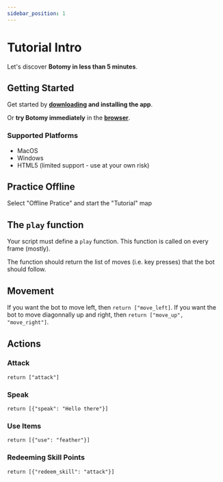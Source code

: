 ```yaml
---
sidebar_position: 1
---
```


# Tutorial Intro

Let's discover **Botomy in less than 5 minutes**.

## Getting Started

Get started by **[downloading](https://botomy.vercel.app) and installing the app**.

Or **try Botomy immediately** in the **[browser](https://botomy.vercel.app/dist/web/index.html)**.

### Supported Platforms

- MacOS
- Windows
- HTML5 (limited support - use at your own risk)

## Practice Offline

Select "Offline Pratice" and start the "Tutorial" map

## The `play` function

Your script must define a `play` function. This function is called on every frame (mostly).

The function should return the list of moves (i.e. key presses) that the bot should follow.

## Movement

If you want the bot to move left, then `return ["move_left]`. If you want the bot to move diagonnally up and right, then `return ["move_up", "move_right"]`.

## Actions

### Attack

`return ["attack"]`

### Speak

`return [{"speak": "Hello there"}]`

### Use Items

`return [{"use": "feather"}]`

### Redeeming Skill Points

`return [{"redeem_skill": "attack"}]`
